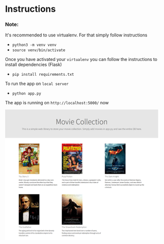 # Instructions

### Note:
It's recommended to use virtualenv. For that simply follow instructions
- `python3 -m venv venv`
- `source venv/bin/activate`

Once you have activated your `virtualenv` you can follow the instructions to install dependencies (Flask)

- `pip install requirements.txt`

To run the app on `local server`

- `python app.py`

The app is running on `http://localhost:5000/` now

![Demo](screenshot.png)

